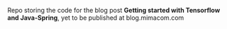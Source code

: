 Repo storing the code for the blog post **Getting started with Tensorflow and Java-Spring**, yet to be published at blog.mimacom.com
